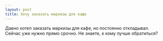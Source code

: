 ```yaml
---
layout: post 
title: Хочу заказать маркизы для кафе 
--- 
```

Давно хотел заказать маркизы для кафе, но постоянно откладывал. Сейчас уже нужно прямо срочно. Не знаете, к кому лучше обратиться?